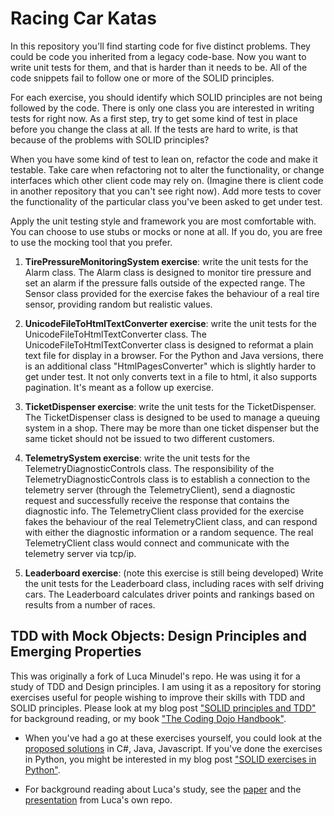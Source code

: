 Racing Car Katas
=================

In this repository you'll find starting code for five distinct problems. They could be code you inherited from a legacy code-base. Now you want to write unit tests for them, and that is harder than it needs to be. All of the code snippets fail to follow one or more of the SOLID principles.

For each exercise, you should identify which SOLID principles are not being followed by the code. There is only one class you are interested in writing tests for right now. As a first step, try to get some kind of test in place before you change the class at all. If the tests are hard to write, is that because of the problems with SOLID principles?

When you have some kind of test to lean on, refactor the code and make it testable. Take care when refactoring not to alter the functionality, or change interfaces which other client code may rely on. (Imagine there is client code in another repository that you can't see right now). Add more tests to cover the functionality of the particular class you've been asked to get under test.

Apply the unit testing style and framework you are most comfortable with. You can choose to use stubs or mocks or none at all. If you do, you are free to use the mocking tool that you prefer.

1. **TirePressureMonitoringSystem exercise**:  write the unit tests for the Alarm class. The Alarm class is designed to monitor tire pressure and set an alarm if the pressure falls outside of the expected range. The Sensor class provided for the exercise fakes the behaviour of a real tire sensor, providing random but realistic values.

2. **UnicodeFileToHtmlTextConverter exercise**: write the unit tests for the UnicodeFileToHtmlTextConverter class. The UnicodeFileToHtmlTextConverter class is designed to reformat a plain text file for display in a browser. For the Python and Java versions, there is an additional class "HtmlPagesConverter" which is slightly harder to get under test. It not only converts text in a file to html, it also supports pagination. It's meant as a follow up exercise.

3. **TicketDispenser exercise**: write the unit tests for the TicketDispenser. The TicketDispenser class is designed to be used to manage a queuing system in a shop. There may be more than one ticket dispenser but the same ticket should not be issued to two different customers.

4. **TelemetrySystem exercise**: write the unit tests for the TelemetryDiagnosticControls class. The responsibility of the TelemetryDiagnosticControls class is to establish a connection to the telemetry server (through the TelemetryClient), send a diagnostic request and successfully receive the response that contains the diagnostic info. The TelemetryClient class provided for the exercise fakes the behaviour of the real TelemetryClient class, and can respond with either the diagnostic information or a random sequence. The real TelemetryClient class would connect and communicate with the telemetry server via tcp/ip.

5. **Leaderboard exercise**: (note this exercise is still being developed) Write the unit tests for the Leaderboard class, including races with self driving cars. The Leaderboard calculates driver points and rankings based on results from a number of races.

TDD with Mock Objects: Design Principles and Emerging Properties
----------------------------------------------------------------

This was originally a fork of Luca Minudel's repo. He was using it for a study of TDD and Design principles. I am using it as a repository for storing exercises useful for people wishing to improve their skills with TDD and SOLID principles. Please look at my blog post ["SOLID principles and TDD"](http://coding-is-like-cooking.info/2012/09/solid-principles-and-tdd/) for background reading, or my book ["The Coding Dojo Handbook"](http://leanpub.com/codingdojohandbook).

- When you've had a go at these exercises yourself, you could look at the [proposed solutions](https://github.com/lucaminudel/TDDwithMockObjectsAndDesignPrinciples/tree/master/TDDMicroExercises.ProposedSolution) in C#, Java, Javascript. If you've done the exercises in Python, you might be interested in my blog post ["SOLID exercises in Python"](http://coding-is-like-cooking.info/2012/09/solid-exercises-in-python/).

- For background reading about Luca's study, see the [paper](https://github.com/lucaminudel/TDDwithMockObjectsAndDesignPrinciples/blob/master/Paper/mockobjects_emergingproperties.pdf?raw=true) and the [presentation](https://github.com/lucaminudel/TDDwithMockObjectsAndDesignPrinciples/blob/master/Slides/TDD-SOLID.pdf?raw=true) from Luca's own repo.

